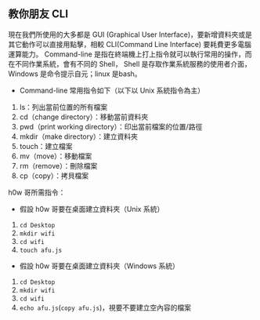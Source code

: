 ## 教你朋友 CLI

現在我們所使用的大多都是 GUI (Graphical User Interface)，要新增資料夾或是其它動作可以直接用點擊，相較 CLI(Command Line Interface) 要耗費更多電腦運算能力。
Command-line 是指在終端機上打上指令就可以執行常用的操作，而在不同作業系統，會有不同的 Shell， Shell 是存取作業系統服務的使用者介面，Windows 是命令提示自元；linux 是bash。
- Command-line 常用指令如下（以下以 Unix 系統指令為主）
1. ls：列出當前位置的所有檔案
2. cd（change directory）：移動當前資料夾
4. pwd（print working directory）：印出當前檔案的位置/路徑
5. mkdir（make directory）：建立資料夾
6. touch：建立檔案
7. mv（move）：移動檔案
8. rm（remove）：刪除檔案
9. cp（copy）：拷貝檔案

h0w 哥所需指令：
- 假設 h0w 哥要在桌面建立資料夾（Unix 系統）
1. `cd Desktop`
2. `mkdir wifi`
3. `cd wifi`
4. `touch afu.js`

- 假設 h0w 哥要在桌面建立資料夾（Windows 系統）
1. `cd Desktop`
2. `mkdir wifi`
3. `cd wifi`
4. `echo afu.js`(`copy afu.js`)，視要不要建立空內容的檔案
